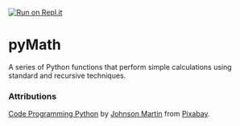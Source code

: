 [![Run on Repl.it](https://repl.it/badge/github/zachwingrave/pyMath)](https://repl.it/github/zachwingrave/pyMath)

# pyMath

A series of Python functions that perform simple calculations using standard and recursive techniques.

### Attributions

[Code Programming Python](https://pixabay.com/photos/code-programming-python-1084923/) by [Johnson Martin](https://pixabay.com/users/JohnsonMartin-724525/?utm_source=link-attribution&amp;utm_medium=referral&amp;utm_campaign=image&amp;utm_content=1084923) from [Pixabay](https://pixabay.com/?utm_source=link-attribution&amp;utm_medium=referral&amp;utm_campaign=image&amp;utm_content=1084923).
